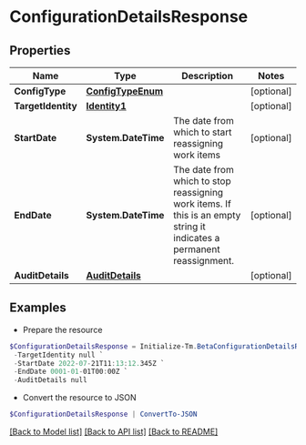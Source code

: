 # ConfigurationDetailsResponse
## Properties

Name | Type | Description | Notes
------------ | ------------- | ------------- | -------------
**ConfigType** | [**ConfigTypeEnum**](ConfigTypeEnum.md) |  | [optional] 
**TargetIdentity** | [**Identity1**](Identity1.md) |  | [optional] 
**StartDate** | **System.DateTime** | The date from which to start reassigning work items | [optional] 
**EndDate** | **System.DateTime** | The date from which to stop reassigning work items.  If this is an empty string it indicates a permanent reassignment. | [optional] 
**AuditDetails** | [**AuditDetails**](AuditDetails.md) |  | [optional] 

## Examples

- Prepare the resource
```powershell
$ConfigurationDetailsResponse = Initialize-Tm.BetaConfigurationDetailsResponse  -ConfigType null `
 -TargetIdentity null `
 -StartDate 2022-07-21T11:13:12.345Z `
 -EndDate 0001-01-01T00:00Z `
 -AuditDetails null
```

- Convert the resource to JSON
```powershell
$ConfigurationDetailsResponse | ConvertTo-JSON
```

[[Back to Model list]](../README.md#documentation-for-models) [[Back to API list]](../README.md#documentation-for-api-endpoints) [[Back to README]](../README.md)

